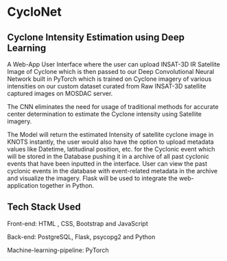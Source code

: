 # CycloNet

## Cyclone Intensity Estimation using Deep Learning

A Web-App User Interface where the user can upload INSAT-3D IR Satellite Image of Cyclone which is then passed to our Deep Convolutional Neural Network built in PyTorch which is trained on Cyclone imagery of various intensities on our custom dataset curated from Raw INSAT-3D satellite captured images on MOSDAC server. 

The CNN eliminates the need for usage of traditional methods for accurate center determination to estimate the Cyclone intensity using Satellite imagery. 

The Model will return the estimated Intensity of satellite cyclone image in KNOTS instantly, the user would also have the option to upload metadata values like Datetime, latitudinal position, etc. for the Cyclonic event which will be stored in the Database pushing it in a archive of all past cyclonic events that have been inputted in the interface. User can view the past cyclonic events in the database with event-related metadata in the archive and visualize the imagery. Flask will be used to integrate the web-application together in Python.

## Tech Stack Used

Front-end: HTML , CSS, Bootstrap and JavaScript

Back-end: PostgreSQL, Flask, psycopg2 and Python

Machine-learning-pipeline: PyTorch


